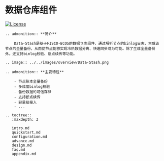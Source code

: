# 数据仓库组件 

[![License](https://img.shields.io/badge/license-Apache%202-4EB1BA.svg)](https://www.apache.org/licenses/LICENSE-2.0.html)

```eval_rst
.. admonition:: **简介**

    Data-Stash是基于FISCO-BCOS的数据仓库组件，通过解析节点的binlog日志，生成该节点的全量备份，从而使节点能够实现冷热数据分离、快速同步成为可能。除了生成全量备份外，还支持binlog校验、断点续传等功能。
```

```eval_rst
.. image:: ../../images/overview/Data-Stash.png
```

```eval_rst
.. admonition:: **主要特性**

    - 节点账本全量备份
    - 多维度binlog校验
    - 备份数据的可信存储
    - 支持断点续传
    - 轻量级接入
    - ...
```
```eval_rst
.. toctree::
   :maxdepth: 3
   
   intro.md
   quickstart.md
   configuration.md
   advance.md
   design.md
   faq.md
   appendix.md
```
